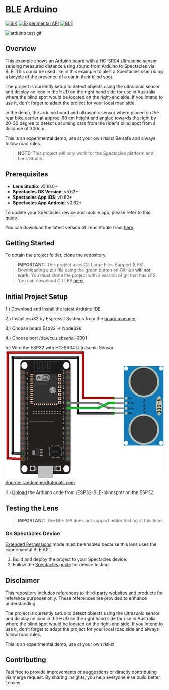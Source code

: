 # BLE Arduino

[![SIK](https://img.shields.io/badge/SIK-Light%20Gray?color=D3D3D3)](https://developers.snap.com/spectacles/spectacles-frameworks/spectacles-interaction-kit/features/overview?) [![Experimental API](https://img.shields.io/badge/Experimental%20API-Light%20Gray?color=D3D3D3)](https://developers.snap.com/spectacles/about-spectacles-features/apis/experimental-apis?) [![BLE](https://img.shields.io/badge/BLE-Light%20Gray?color=D3D3D3)](https://developers.snap.com/spectacles/about-spectacles-features/compatibility-list)

<img src="./README-ref/BikeBlindSpotBLE.gif" alt="arduino test gif" width="500" />

## Overview

This example shows an Arduino board with a HC-SR04 Ultrasonic sensor sending measured distance using sound from Arduino to Spectacles via BLE. This could be used like in this example to alert a Spectacles user riding a bicycle of the presence of a car in their blind spot.

The project is currently setup to detect objects using the ultrasonic sensor and display an icon in the HUD on the right hand side for use in Australia where the blind spot would be located on the right-end side. If you intend to use it, don't forget to adapt the project for your local road side.

In the demo, the arduino board and ultrasonic sensor where placed on the rear bike carrier at approx. 60 cm height and angled towards the right by 20-30 degree to detect upcoming cars from the rider's blind spot from a distance of 300cm. 

This is an experimental demo, use at your own risks! Be safe and always follow road rules.

> **NOTE:**
> This project will only work for the Spectacles platform and Lens Studio.

## Prerequisites

- **Lens Studio**: v5.10.0+
- **Spectacles OS Version**: v5.62+
- **Spectacles App iOS**: v0.62+
- **Spectacles App Android**: v0.62+

To update your Spectacles device and mobile app, please refer to this [guide](https://support.spectacles.com/hc/en-us/articles/30214953982740-Updating).

You can download the latest version of Lens Studio from [here](https://ar.snap.com/download?lang=en-US).

## Getting Started

To obtain the project folder, clone the repository.

> **IMPORTANT:**
> This project uses Git Large Files Support (LFS). Downloading a zip file using the green button on GitHub **will not work**. You must clone the project with a version of git that has LFS.
> You can download Git LFS [here](https://git-lfs.github.com/).

## Initial Project Setup

1.) Download and install the latest <a href="https://www.arduino.cc/en/software/">Arduino IDE</a>.

2.) Install esp32 by Espressif Systems from the <a href="https://support.arduino.cc/hc/en-us/articles/360016119519-Add-boards-to-Arduino-IDE">board manager</a>.

3.) Choose board Esp32 -> Node32s

4.) Choose port /dev/cu.usbserial-0001

5.) Wire the ESP32 with HC-SR04 Ultrasonic Sensor
![Screenshot](diagram.png) 
<a href="https://randomnerdtutorials.com/esp32-hc-sr04-ultrasonic-arduino/">Source: randomnerdtutorials.com</a>  

6.) <a href="https://support.arduino.cc/hc/en-us/articles/4733418441116-Upload-a-sketch-in-Arduino-IDE">Upload</a> the Arduino code from /ESP32-BLE-blindspot/ on the ESP32.

## Testing the Lens

> **IMPORTANT:**
> The BLE API does not support editor testing at this time.

### On Spectacles Device

[Extended Permissions](https://developers.snap.com/spectacles/permission-privacy/extended-permissions) mode must be enabled because this lens uses the experimental BLE API.

1. Build and deploy the project to your Spectacles device.
2. Follow the [Spectacles guide](https://developers.snap.com/spectacles/get-started/start-building/preview-panel) for device testing.

## Disclaimer

This repository includes references to third-party websites and products for reference purposes only. These references are provided to enhance understanding.

The project is currently setup to detect objects using the ultrasonic sensor and display an icon in the HUD on the right hand side for use in Australia where the blind spot would be located on the right-end side. If you intend to use it, don't forget to adapt the project for your local road side and always follow road rules.

This is an experimental demo, use at your own risks! 

## Contributing

Feel free to provide improvements or suggestions or directly contributing via merge request. By sharing insights, you help everyone else build better Lenses.
